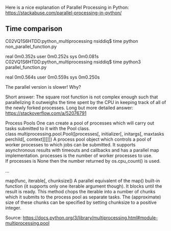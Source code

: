Here is a nice explanation of Parallel Processing in Python: https://stackabuse.com/parallel-processing-in-python/

Time comparison
---------------
C02VQ1S6HTDD:python_multiprocessing nsiddiq$ time python non_parallel_function.py

real	0m0.352s
user	0m0.252s
sys	0m0.081s
C02VQ1S6HTDD:python_multiprocessing nsiddiq$ time python3 parallel_function.py

real	0m0.564s
user	0m0.559s
sys	0m0.250s

The parallel version is slower! Why?

Short answer: The square root function is not complex enough such that parallelizing it outweighs the time spent by the CPU in keeping track of all of the newly forked processes.
Long but more detailed answer: https://stackoverflow.com/a/52076791

Process Pools
One can create a pool of processes which will carry out tasks submitted to it with the Pool class.
class multiprocessing.pool.Pool([processes[, initializer[, initargs[, maxtasksperchild[, context]]]]])
A process pool object which controls a pool of worker processes to which jobs can be submitted. It supports asynchronous results with timeouts and callbacks and has a parallel map implementation.
processes is the number of worker processes to use. If processes is None then the number returned by os.cpu_count() is used.

…

map(func, iterable[, chunksize])
A parallel equivalent of the map() built-in function (it supports only one iterable argument though). It blocks until the result is ready.
This method chops the iterable into a number of chunks which it submits to the process pool as separate tasks. The (approximate) size of these chunks can be specified by setting chunksize to a positive integer.

Source: https://docs.python.org/3/library/multiprocessing.html#module-multiprocessing.pool

